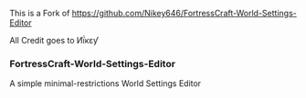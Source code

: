This is a Fork of https://github.com/Nikey646/FortressCraft-World-Settings-Editor

All Credit goes to Иḯкεƴ


### FortressCraft-World-Settings-Editor
A simple minimal-restrictions World Settings Editor
